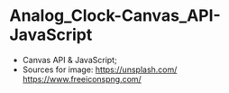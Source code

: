 # Analog_Clock-Canvas_API-JavaScript
- Canvas API & JavaScript;
- Sources for image:
 https://unsplash.com/
 https://www.freeiconspng.com/
